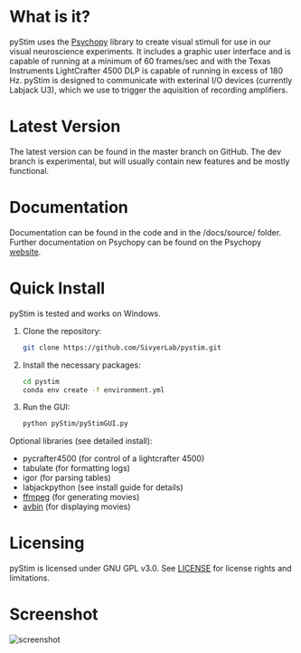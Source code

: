 What is it?
===========

pyStim uses the [Psychopy] library to create visual stimuli for use in
our visual neuroscience experiments. It includes a graphic user
interface and is capable of running at a minimum of 60 frames/sec and
with the Texas Instruments LightCrafter 4500 DLP is capable of running
in excess of 180 Hz. pyStim is designed to communicate with exterinal
I/O devices (currently Labjack U3), which we use to trigger the
aquisition of recording amplifiers.

Latest Version
==============

The latest version can be found in the master branch on GitHub. The dev
branch is experimental, but will usually contain new features and be
mostly functional.

Documentation
=============

Documentation can be found in the code and in the /docs/source/ folder.
Further documentation on Psychopy can be found on the Psychopy [website][psychopy].

Quick Install
=============

pyStim is tested and works on Windows.

1.  Clone the repository:

	```bash
	git clone https://github.com/SivyerLab/pystim.git
	```

2.  Install the necessary packages:

	```bash
	cd pystim
	conda env create -f environment.yml
	```

3.  Run the GUI:

	```bash
	python pyStim/pyStimGUI.py
	```

Optional libraries (see detailed install):

-   pycrafter4500 (for control of a lightcrafter 4500)
-   tabulate (for formatting logs)
-   igor (for parsing tables)
-   labjackpython (see install guide for details)
-   [ffmpeg] (for generating movies)
-   [avbin] (for displaying movies)

Licensing
=========

pyStim is licensed under GNU GPL v3.0. See [LICENSE] for license rights and
limitations.

Screenshot
==========

![screenshot]

  [psychopy]: http://www.psychopy.org
  [ffmpeg]: https://www.ffmpeg.org/
  [avbin]: http://avbin.github.io/AVbin/Download.html
  [LICENSE]: http://www.gnu.org/copyleft/gpl.html
  [screenshot]: https://raw.githubusercontent.com/SivyerLab/pystim/master/docs/screenshots/screens.gif
